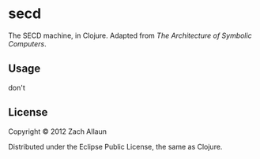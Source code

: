 # secd

The SECD machine, in Clojure. Adapted from _The Architecture of Symbolic Computers_.

## Usage

don't

## License

Copyright © 2012 Zach Allaun

Distributed under the Eclipse Public License, the same as Clojure.
